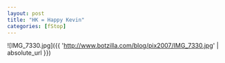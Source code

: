 ```yaml
---
layout: post
title: "HK = Happy Kevin"
categories: [fStop]
---
```



![IMG_7330.jpg]({{ 'http://www.botzilla.com/blog/pix2007/IMG_7330.jpg' | absolute_url }})


